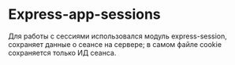 # Express-app-sessions

Для работы с сессиями использовался модуль express-session, сохраняет данные о сеансе на сервере; в самом файле cookie сохраняется только ИД сеанса.
